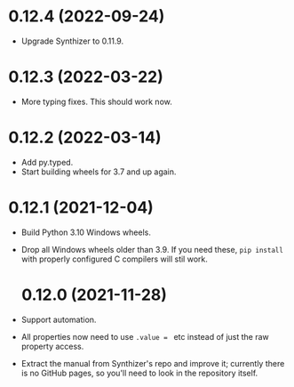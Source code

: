 # 0.12.4 (2022-09-24)

- Upgrade Synthizer to 0.11.9.

# 0.12.3 (2022-03-22)

- More typing fixes.  This should work now.

# 0.12.2 (2022-03-14)

- Add py.typed.
- Start building wheels for 3.7 and up again.

# 0.12.1 (2021-12-04)

- Build Python 3.10 Windows wheels.
- Drop all Windows wheels older than 3.9.  If you need these, `pip install` with
  properly configured C compilers will stil work.

  # 0.12.0 (2021-11-28)

- Support automation.
- All properties now need to use `.value = ` etc instead of just the raw
  property access.
- Extract the manual from Synthizer's repo and improve it; currently there is no
  GitHub pages, so you'll need to look in the repository itself.
